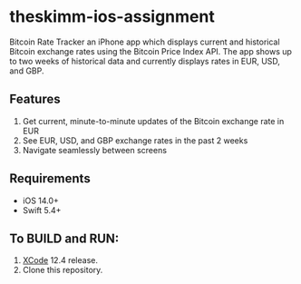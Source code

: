 # theskimm-ios-assignment
Bitcoin Rate Tracker an iPhone app which displays current and historical Bitcoin exchange rates using the Bitcoin Price Index API. The app shows up to two weeks of historical data and currently displays rates in EUR, USD, and GBP.

## Features
1. Get current, minute-to-minute updates of the Bitcoin exchange rate in EUR
2. See EUR, USD, and GBP exchange rates in the past 2 weeks
3. Navigate seamlessly between screens

## Requirements 
- iOS 14.0+ 
- Swift 5.4+

## To BUILD and RUN:
1. [XCode](https://developer.apple.com/xcode/download/) 12.4 release.
2. Clone this repository.